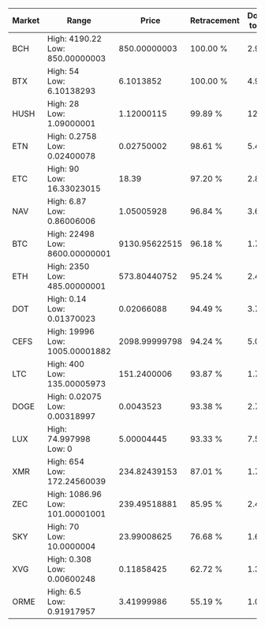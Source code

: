 | Market | Range | Price| Retracement | Doubles to 50% |
| --- | --- | --- | --- | --- |
| BCH | High: 4190.22<br />Low: 850.00000003 | 850.00000003 | 100.00 % | 2.96 |
| BTX | High: 54<br />Low: 6.10138293 | 6.1013852 | 100.00 % | 4.93 |
| HUSH | High: 28<br />Low: 1.09000001 | 1.12000115 | 99.89 % | 12.99 |
| ETN | High: 0.2758<br />Low: 0.02400078 | 0.02750002 | 98.61 % | 5.45 |
| ETC | High: 90<br />Low: 16.33023015 | 18.39 | 97.20 % | 2.89 |
| NAV | High: 6.87<br />Low: 0.86006006 | 1.05005928 | 96.84 % | 3.68 |
| BTC | High: 22498<br />Low: 8600.00000001 | 9130.95622515 | 96.18 % | 1.70 |
| ETH | High: 2350<br />Low: 485.00000001 | 573.80440752 | 95.24 % | 2.47 |
| DOT | High: 0.14<br />Low: 0.01370023 | 0.02066088 | 94.49 % | 3.72 |
| CEFS | High: 19996<br />Low: 1005.00001882 | 2098.99999798 | 94.24 % | 5.00 |
| LTC | High: 400<br />Low: 135.00005973 | 151.2400006 | 93.87 % | 1.77 |
| DOGE | High: 0.02075<br />Low: 0.00318997 | 0.0043523 | 93.38 % | 2.75 |
| LUX | High: 74.997998<br />Low: 0 | 5.00004445 | 93.33 % | 7.50 |
| XMR | High: 654<br />Low: 172.24560039 | 234.82439153 | 87.01 % | 1.76 |
| ZEC | High: 1086.96<br />Low: 101.00001001 | 239.49518881 | 85.95 % | 2.48 |
| SKY | High: 70<br />Low: 10.0000004 | 23.99008625 | 76.68 % | 1.67 |
| XVG | High: 0.308<br />Low: 0.00600248 | 0.11858425 | 62.72 % | 1.32 |
| ORME | High: 6.5<br />Low: 0.91917957 | 3.41999986 | 55.19 % | 1.08 |
